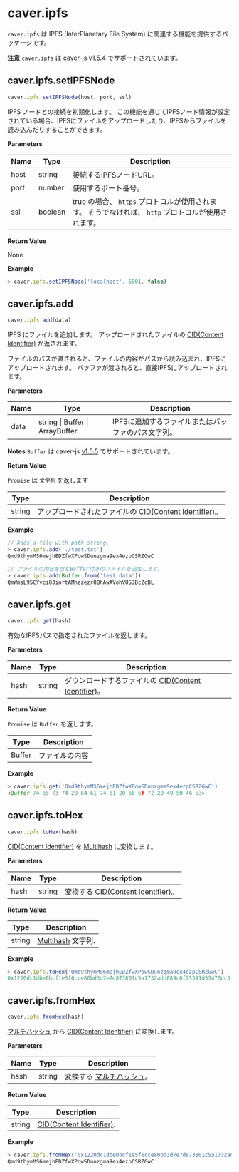 # caver.ipfs <a id="caver-ipfs"></a>

`caver.ipfs` は IPFS (InterPlanetary File System) に関連する機能を提供するパッケージです。

**注意** `caver.ipfs` は caver-js [v1.5.4](https://www.npmjs.com/package/caver-js/v/1.5.4) でサポートされています。

## caver.ipfs.setIPFSNode <a id="caver-ipfs-setipfsnode"></a>

```javascript
caver.ipfs.setIPFSNode(host, port, ssl)
```

IPFS ノードとの接続を初期化します。 この機能を通じてIPFSノード情報が設定されている場合、IPFSにファイルをアップロードしたり、IPFSからファイルを読み込んだりすることができます。

**Parameters**

| Name | Type    | Description                                                   |
| ---- | ------- | ------------------------------------------------------------- |
| host | string  | 接続するIPFSノードURL。                                               |
| port | number  | 使用するポート番号。                                                    |
| ssl  | boolean | true の場合、 `https` プロトコルが使用されます。 そうでなければ、 `http` プロトコルが使用されます。 |


**Return Value**

None

**Example**

```javascript
> caver.ipfs.setIPFSNode('localhost', 5001, false)
```

## caver.ipfs.add <a id="caver-ipfs-add"></a>

```javascript
caver.ipfs.add(data)
```

IPFS にファイルを追加します。 アップロードされたファイルの [CID(Content Identifier)](https://docs.ipfs.io/concepts/content-addressing/#content-addressing-and-cids) が返されます。

ファイルのパスが渡されると、ファイルの内容がパスから読み込まれ、IPFSにアップロードされます。 バッファが渡されると、直接IPFSにアップロードされます。

**Parameters**

| Name | Type                                    | Description                 |
| ---- | --------------------------------------- | --------------------------- |
| data | string &#124; Buffer &#124; ArrayBuffer | IPFSに追加するファイルまたはバッファのパス文字列。 |

**Notes** `Buffer` は caver-js [v1.5.5](https://www.npmjs.com/package/caver-js/v/1.5.5) でサポートされています。


**Return Value**

`Promise` は `文字列` を返します

| Type   | Description                                                                                                              |
| ------ | ------------------------------------------------------------------------------------------------------------------------ |
| string | アップロードされたファイルの [CID(Content Identifier)](https://docs.ipfs.io/concepts/content-addressing/#content-addressing-and-cids)。 |

**Example**

```javascript
// Adds a file with path string.
> caver.ipfs.add('./test.txt')
Qmd9thymMS6mejhEDZfwXPowSDunzgma9ex4ezpCSRZGwC

// ファイルの内容を含むBuffer付きのファイルを追加します。
> caver.ipfs.add(Buffer.from('test data'))
QmWmsL95CYvci8JiortAMhezezr8BhAwAVohVUSJBcZcBL
```

## caver.ipfs.get <a id="caver-ipfs-get"></a>

```javascript
caver.ipfs.get(hash)
```

有効なIPFSパスで指定されたファイルを返します。

**Parameters**

| Name | Type   | Description                                                                                                             |
| ---- | ------ | ----------------------------------------------------------------------------------------------------------------------- |
| hash | string | ダウンロードするファイルの [CID(Content Identifier)](https://docs.ipfs.io/concepts/content-addressing/#content-addressing-and-cids)。 |


**Return Value**

`Promise` は `Buffer` を返します。

| Type   | Description |
| ------ | ----------- |
| Buffer | ファイルの内容     |

**Example**

```javascript
> caver.ipfs.get('Qmd9thymMS6mejhEDZfwXPowSDunzgma9ex4ezpCSRZGwC')
<Buffer 74 65 73 74 20 64 61 74 61 20 66 6f 72 20 49 50 46 53>
```

## caver.ipfs.toHex <a id="caver-ipfs-tohex"></a>

```javascript
caver.ipfs.toHex(hash)
```

[CID(Content Identifier)](https://docs.ipfs.io/concepts/content-addressing/#content-addressing-and-cids) を [Multihash](https://multiformats.io/multihash) に変換します。

**Parameters**

| Name | Type   | Description                                                                                                    |
| ---- | ------ | -------------------------------------------------------------------------------------------------------------- |
| hash | string | 変換する [CID(Content Identifier)](https://docs.ipfs.io/concepts/content-addressing/#content-addressing-and-cids)。 |


**Return Value**

| Type   | Description                                         |
| ------ | --------------------------------------------------- |
| string | [Multihash](https://multiformats.io/multihash) 文字列. |

**Example**

```javascript
> caver.ipfs.toHex('Qmd9thymMS6mejhEDZfwXPowSDunzgma9ex4ezpCSRZGwC')
0x1220dc1dbe0bcf1e5f6cce80bd3d7e7d873801c5a1732add889c0f25391d53470dc3
```

## caver.ipfs.fromHex <a id="caver-ipfs-fromhex"></a>

```javascript
caver.ipfs.fromHex(hash)
```

[マルチハッシュ](https://docs.ipfs.io/concepts/content-addressing/#content-addressing-and-cids) から [CID(Content Identifier)](https://multiformats.io/multihash) に変換します。

**Parameters**

| Name | Type   | Description                                        |
| ---- | ------ | -------------------------------------------------- |
| hash | string | 変換する [マルチハッシュ](https://multiformats.io/multihash)。 |


**Return Value**

| Type   | Description                                                                                               |
| ------ | --------------------------------------------------------------------------------------------------------- |
| string | [CID(Content Identifier)](https://docs.ipfs.io/concepts/content-addressing/#content-addressing-and-cids). |

**Example**

```javascript
> caver.ipfs.fromHex('0x1220dc1dbe0bcf1e5f6cce80bd3d7e7d873801c5a1732add889c0f25391d53470dc3')
Qmd9thymMS6mejhEDZfwXPowSDunzgma9ex4ezpCSRZGwC
```
